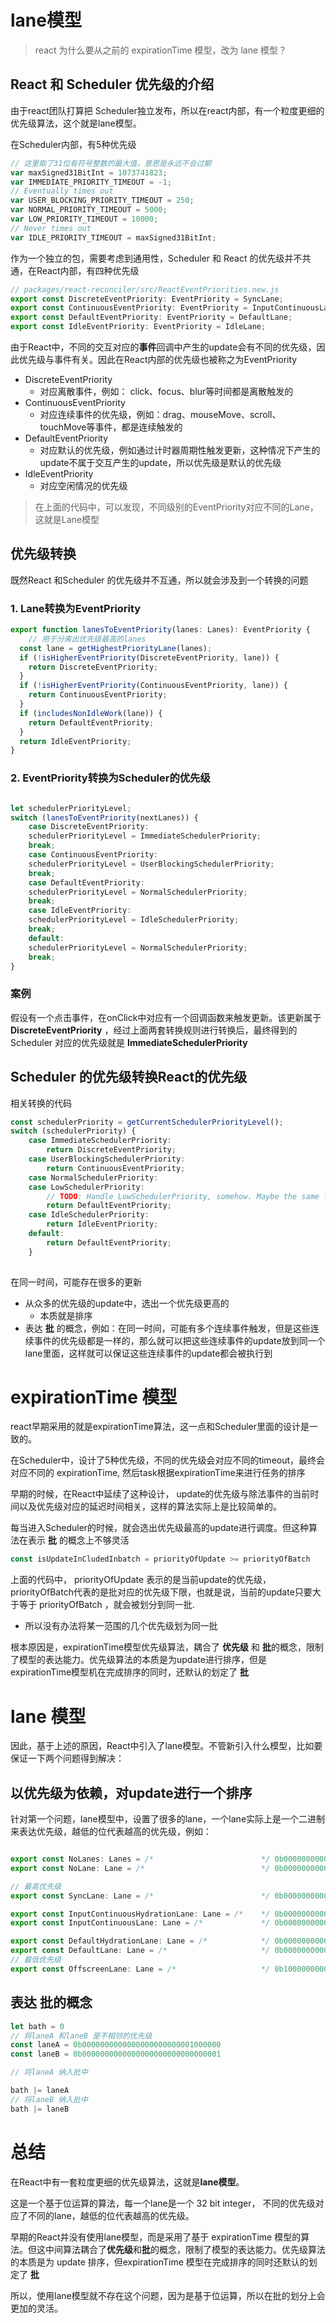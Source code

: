 # lane模型
> react 为什么要从之前的 expirationTime 模型，改为 lane 模型？

## React 和 Scheduler 优先级的介绍
由于react团队打算把 Scheduler独立发布，所以在react内部，有一个粒度更细的优先级算法，这个就是lane模型。

在Scheduler内部，有5种优先级

```js
// 这里取了31位有符号整数的最大值，意思是永远不会过期
var maxSigned31BitInt = 1073741823; 
var IMMEDIATE_PRIORITY_TIMEOUT = -1;
// Eventually times out
var USER_BLOCKING_PRIORITY_TIMEOUT = 250;
var NORMAL_PRIORITY_TIMEOUT = 5000;
var LOW_PRIORITY_TIMEOUT = 10000;
// Never times out
var IDLE_PRIORITY_TIMEOUT = maxSigned31BitInt;


```

作为一个独立的包，需要考虑到通用性，Scheduler 和 React 的优先级并不共通，在React内部，有四种优先级

```js
// packages/react-reconciler/src/ReactEventPriorities.new.js
export const DiscreteEventPriority: EventPriority = SyncLane;
export const ContinuousEventPriority: EventPriority = InputContinuousLane;
export const DefaultEventPriority: EventPriority = DefaultLane;
export const IdleEventPriority: EventPriority = IdleLane;


```

由于React中，不同的交互对应的**事件**回调中产生的update会有不同的优先级，因此优先级与事件有关。因此在React内部的优先级也被称之为EventPriority

- DiscreteEventPriority
  - 对应离散事件，例如： click、focus、blur等时间都是离散触发的
- ContinuousEventPriority
  - 对应连续事件的优先级，例如：drag、mouseMove、scroll、touchMove等事件，都是连续触发的
- DefaultEventPriority
  - 对应默认的优先级，例如通过计时器周期性触发更新，这种情况下产生的update不属于交互产生的update，所以优先级是默认的优先级
- IdleEventPriority
  - 对应空闲情况的优先级

> 在上面的代码中，可以发现，不同级别的EventPriority对应不同的Lane，这就是Lane模型

## 优先级转换

既然React 和Scheduler 的优先级并不互通，所以就会涉及到一个转换的问题

### 1. Lane转换为EventPriority

``` ts
export function lanesToEventPriority(lanes: Lanes): EventPriority {
    // 用于分离出优先级最高的lanes
  const lane = getHighestPriorityLane(lanes);
  if (!isHigherEventPriority(DiscreteEventPriority, lane)) {
    return DiscreteEventPriority;
  }
  if (!isHigherEventPriority(ContinuousEventPriority, lane)) {
    return ContinuousEventPriority;
  }
  if (includesNonIdleWork(lane)) {
    return DefaultEventPriority;
  }
  return IdleEventPriority;
}


```

### 2. EventPriority转换为Scheduler的优先级

``` ts  

let schedulerPriorityLevel;
switch (lanesToEventPriority(nextLanes)) {
    case DiscreteEventPriority:
    schedulerPriorityLevel = ImmediateSchedulerPriority;
    break;
    case ContinuousEventPriority:
    schedulerPriorityLevel = UserBlockingSchedulerPriority;
    break;
    case DefaultEventPriority:
    schedulerPriorityLevel = NormalSchedulerPriority;
    break;
    case IdleEventPriority:
    schedulerPriorityLevel = IdleSchedulerPriority;
    break;
    default:
    schedulerPriorityLevel = NormalSchedulerPriority;
    break;
}

```
 
### 案例

假设有一个点击事件，在onClick中对应有一个回调函数来触发更新。该更新属于 **DiscreteEventPriority** ，经过上面两套转换规则进行转换后，最终得到的Scheduler 对应的优先级就是 **ImmediateSchedulerPriority**


## Scheduler 的优先级转换React的优先级

相关转换的代码

```ts
const schedulerPriority = getCurrentSchedulerPriorityLevel();
switch (schedulerPriority) {
    case ImmediateSchedulerPriority:
        return DiscreteEventPriority;
    case UserBlockingSchedulerPriority:
        return ContinuousEventPriority;
    case NormalSchedulerPriority:
    case LowSchedulerPriority:
        // TODO: Handle LowSchedulerPriority, somehow. Maybe the same lane as hydration.
        return DefaultEventPriority;
    case IdleSchedulerPriority:
        return IdleEventPriority;
    default:
        return DefaultEventPriority;
    }
 

```

在同一时间，可能存在很多的更新
- 从众多的优先级的update中，选出一个优先级更高的
  - 本质就是排序
- 表达 **批** 的概念，例如：在同一时间，可能有多个连续事件触发，但是这些连续事件的优先级都是一样的，那么就可以把这些连续事件的update放到同一个lane里面，这样就可以保证这些连续事件的update都会被执行到


# expirationTime 模型
react早期采用的就是expirationTime算法，这一点和Scheduler里面的设计是一致的。

在Scheduler中，设计了5种优先级，不同的优先级会对应不同的timeout，最终会对应不同的 expirationTime, 然后task根据expirationTime来进行任务的排序

早期的时候，在React中延续了这种设计， update的优先级与除法事件的当前时间以及优先级对应的延迟时间相关，这样的算法实际上是比较简单的。

每当进入Scheduler的时候，就会选出优先级最高的update进行调度。但这种算法在表示 **批** 的概念上不够灵活

```js
const isUpdateInCludedInbatch = priorityOfUpdate >= priorityOfBatch
```
上面的代码中， priorityOfUpdate 表示的是当前update的优先级， priorityOfBatch代表的是批对应的优先级下限，也就是说，当前的update只要大于等于 priorityOfBatch ，就会被划分到同一批.
  - 所以没有办法将某一范围的几个优先级划为同一批

根本原因是，expirationTime模型优先级算法，耦合了 **优先级** 和 **批**的概念，限制了模型的表达能力。优先级算法的本质是为update进行排序，但是expirationTime模型机在完成排序的同时，还默认的划定了 **批**


# lane 模型
因此，基于上述的原因，React中引入了lane模型。不管新引入什么模型，比如要保证一下两个问题得到解决：

## 以优先级为依赖，对update进行一个排序
 

针对第一个问题，lane模型中，设置了很多的lane，一个lane实际上是一个二进制来表达优先级，越低的位代表越高的优先级，例如：

```js

export const NoLanes: Lanes = /*                        */ 0b0000000000000000000000000000000;
export const NoLane: Lane = /*                          */ 0b0000000000000000000000000000000;

// 最高优先级
export const SyncLane: Lane = /*                        */ 0b0000000000000000000000000000001;

export const InputContinuousHydrationLane: Lane = /*    */ 0b0000000000000000000000000000010;
export const InputContinuousLane: Lane = /*             */ 0b0000000000000000000000000000100;

export const DefaultHydrationLane: Lane = /*            */ 0b0000000000000000000000000001000;
export const DefaultLane: Lane = /*                     */ 0b0000000000000000000000000010000;
// 最低优先级
export const OffscreenLane: Lane = /*                   */ 0b1000000000000000000000000000000;
```

## 表达 **批**的概念

```js
let bath = 0
// 将laneA 和laneB 是不相邻的优先级
const laneA = 0b0000000000000000000000001000000
const laneB = 0b0000000000000000000000000000001

// 将laneA 纳入批中

bath |= laneA
// 将laneB 纳入批中
bath |= laneB

```


# 总结
在React中有一套粒度更细的优先级算法，这就是**lane模型**。 

这是一个基于位运算的算法，每一个lane是一个 32 bit integer， 不同的优先级对应了不同的lane，越低的位代表越高的优先级。

早期的React并没有使用lane模型，而是采用了基于 expirationTime 模型的算法。但这中间算法耦合了**优先级**和**批**的概念，限制了模型的表达能力。优先级算法的本质是为 update 排序，但expirationTime 模型在完成排序的同时还默认的划定了 **批**

所以，使用lane模型就不存在这个问题，因为是基于位运算，所以在批的划分上会更加的灵活。


